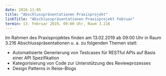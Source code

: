 ```yaml
---
date: 2016-11-05
title: "Abschlusspräsentationen Praxisprojekt"
linkTitle: "Abschlusspräsentationen Praxisprojekt Februar"
termin: 13. Februar 2019, 09:00 Uhr, Raum 3.216
---
```

Im Rahmen des Praxisprojektes finden am 13.02.2019 ab 09:00 Uhr in Raum 3.216 Abschlusspräsentationen u. a. zu folgenden Themen statt:

- Automatisierte Generierung von Testcases für RESTful APIs auf Basis einer API Spezifikation
- Kategorisierung von Code zur Unterstützung des Reviewprozesses
- Design Patterns in Reise-Blogs